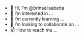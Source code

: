 - 👋 Hi, I’m @brinaelisabetta
- 👀 I’m interested in ...
- 🌱 I’m currently learning ...
- 💞️ I’m looking to collaborate on ...
- 📫 How to reach me ...

<!---
brinaelisabetta/brinaelisabetta is a ✨ special ✨ repository because its `README.md` (this file) appears on your GitHub profile.
You can click the Preview link to take a look at your changes.
--->
